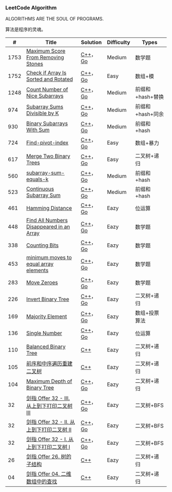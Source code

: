 ### LeetCode Algorithm

ALGORITHMS ARE THE SOUL OF PROGRAMS.

算法是程序的灵魂。

| #    | Title                                                        | Solution                                                     | Difficulty | Types            |
| ---- | ------------------------------------------------------------ | ------------------------------------------------------------ | ---------- | ---------------- |
| 1753 | [Maximum Score From Removing Stones](https://leetcode-cn.com/problems/maximum-score-from-removing-stones/) | [C++](https://github.com/rongweihe/LeetCode/blob/master/algorithms/cpp/1753_Maximum_Score_From_Removing_Stones.md)，[Go](https://github.com/rongweihe/LeetCode/blob/master/algorithms/golang/1248-count-num-of-nice-subarrays.md) | Medium     | 数学题           |
| 1752 | [Check if Array Is Sorted and Rotated](https://leetcode-cn.com/problems/check-if-array-is-sorted-and-rotated/) | [C++](https://github.com/rongweihe/LeetCode/blob/master/algorithms/cpp/1752-check-array-if-sorted-or-rotated.md)，[Go](https://github.com/rongweihe/LeetCode/blob/master/algorithms/golang/1248-count-num-of-nice-subarrays.md) | Easy       | 数组+模          |
| 1248 | [Count Number of Nice Subarrays](https://leetcode-cn.com/problems/count-number-of-nice-subarrays/) | [C++](https://github.com/rongweihe/LeetCode/blob/master/algorithms/cpp/1248-count-num-of-nice-subarrays.md)，[Go](https://github.com/rongweihe/LeetCode/blob/master/algorithms/golang/1248-count-num-of-nice-subarrays.md) | Medium     | 前缀和+hash+替换 |
| 974  | [Subarray Sums Divisible by K](https://leetcode-cn.com/problems/subarray-sums-divisible-by-k/) | [C++](https://github.com/rongweihe/LeetCode/blob/master/algorithms/cpp/974-Subarray-Sums-Divisible-By-K.md)，[Go](https://github.com/rongweihe/LeetCode/blob/master/algorithms/golang/974-Subarray-Sum-Div-By-K.md) | Medium     | 前缀和+hash+同余 |
| 930  | [Binary Subarrays With Sum](https://leetcode-cn.com/problems/binary-subarrays-with-sum/) | [C++](https://github.com/rongweihe/LeetCode/blob/master/algorithms/cpp/930-Binary-Subarrays-With-Sum.md)，[Go](https://github.com/rongweihe/LeetCode/blob/master/algorithms/golang/930-Binary-Subarrays-With-Sum.md) | Medium     | 前缀和+hash      |
| 724  | [Find-pivot-index](https://leetcode-cn.com/problems/find-pivot-index/) | [C++](https://github.com/rongweihe/LeetCode/blob/master/algorithms/cpp/724-find-pivot-index.md)，[Go](https://github.com/rongweihe/LeetCode/blob/master/algorithms/golang/724-find-pivot-index.md) | Easy       | 数组+暴力        |
| 617  | [Merge Two Binary Trees](https://leetcode-cn.com/problems/merge-two-binary-trees/) | [C++](https://github.com/rongweihe/LeetCode/blob/master/algorithms/cpp/724-find-pivot-index.md)，[Go](https://github.com/rongweihe/LeetCode/blob/master/algorithms/golang/724-find-pivot-index.md) | Easy       | 二叉树+递归      |
| 560  | [subarray-sum-equals-k](https://leetcode-cn.com/problems/subarray-sum-equals-k/) | [C++](https://github.com/rongweihe/LeetCode/blob/master/algorithms/cpp/560-subarray-sum-equals-k.md)，[Go](https://github.com/rongweihe/LeetCode/blob/master/algorithms/golang/560-subarray-sum-equals-k.md) | Medium     | 前缀和+hash      |
| 523  | [Continuous Subarray Sum](https://leetcode-cn.com/problems/continuous-subarray-sum/) | [C++](https://github.com/rongweihe/LeetCode/blob/master/algorithms/cpp/523-Continuous-Subarray-Sum.md)，[Go](https://github.com/rongweihe/LeetCode/blob/master/algorithms/golang/523-continuous-subarry-sum.md) | Medium     | 前缀和+hash      |
| 461  | [Hamming Distance](https://leetcode-cn.com/problems/hamming-distance/) | [C++](https://github.com/rongweihe/LeetCode/blob/master/algorithms/cpp/461-Hamming-Distance.md)，[Go](https://github.com/rongweihe/LeetCode/blob/master/algorithms/golang/461-Hamming-Distance.md) | Eazy       | 位运算           |
| 448  | [Find All Numbers Disappeared in an Array](https://leetcode-cn.com/problems/find-all-numbers-disappeared-in-an-array/) | [C++](https://github.com/rongweihe/LeetCode/blob/master/algorithms/cpp/448-%E6%95%B0%E7%BB%84%E4%B8%AD%E6%B6%88%E5%A4%B1%E7%9A%84%E6%95%B0.md)，[Go](https://github.com/rongweihe/LeetCode/blob/master/algorithms/golang/461-Hamming-Distance.md) | Eazy       | 数学题           |
| 338  | [Counting Bits](https://leetcode-cn.com/problems/counting-bits/) | [C++](https://github.com/rongweihe/LeetCode/blob/master/algorithms/cpp/338-%E6%AF%94%E7%89%B9%E4%BD%8D%E8%AE%A1%E6%95%B0.md)，[Go](https://github.com/rongweihe/LeetCode/blob/master/algorithms/golang/461-Hamming-Distance.md) | Eazy       | 数学题           |
| 453  | [minimum moves to equal array elements](https://leetcode-cn.com/problems/minimum-moves-to-equal-array-elements/) | [C++](https://github.com/rongweihe/LeetCode/blob/master/algorithms/cpp/454_minimum_moves_to_equal_array_elements.md)，[Go]() | Eazy       | 数学题           |
| 283  | [Move Zeroes](https://leetcode-cn.com/problems/move-zeroes/) | [C++](https://github.com/rongweihe/LeetCode/blob/master/algorithms/cpp/283-%E7%A7%BB%E5%8A%A8%E9%9B%B6.md)，[Go]() | Eazy       | 数学题           |
| 226  | [Invert Binary Tree](https://leetcode-cn.com/problems/invert-binary-tree/) | [C++](https://github.com/rongweihe/LeetCode/blob/master/algorithms/cpp/226-invert_binary_tree.md)，[Go](https://github.com/rongweihe/LeetCode/blob/master/algorithms/golang/226_invert_binary_tree.md) | Eazy       | 二叉树+递归      |
| 169  | [ Majority Element](https://leetcode-cn.com/problems/majority-element/) | [C++](https://github.com/rongweihe/LeetCode/blob/master/algorithms/cpp/169-majority-element.md)，[Go](https://github.com/rongweihe/LeetCode/blob/master/algorithms/golang/169-majority-element.md) | Eazy       | 数组+投票算法    |
| 136  | [Single Number](https://leetcode-cn.com/problems/single-number/) | [C++](https://github.com/rongweihe/LeetCode/blob/master/algorithms/cpp/136-Single-Number.md)，[Go](https://github.com/rongweihe/LeetCode/blob/master/algorithms/golang/136-Single-Number.md) | Eazy       | 位运算           |
| 110  | [Balanced Binary Tree](https://leetcode-cn.com/problems/balanced-binary-tree/) | [C++](https://github.com/rongweihe/LeetCode/blob/master/algorithms/cpp/110_balanced_binary_tree.md) | Eazy       | 二叉树+递归      |
| 105  | [前序和中序遍历重建二叉树](https://leetcode-cn.com/problems/construct-binary-tree-from-preorder-and-inorder-traversal/) | [C++](https://github.com/rongweihe/LeetCode/blob/master/algorithms/cpp/105_Construct_Binary_Tree_From_Preorder_And_Inorder_Traversel.md) | Eazy       | 二叉树+递归      |
| 104  | [Maximum Depth of Binary Tree](https://leetcode-cn.com/problems/maximum-depth-of-binary-tree/) | [C++](https://github.com/rongweihe/LeetCode/blob/master/algorithms/cpp/104-Maximum_depth_of_binary_tree.md)，[Go](https://github.com/rongweihe/LeetCode/blob/master/algorithms/golang/104-Maximum_depth_of_binary_tree.md) | Eazy       | 二叉树+递归      |
| 32   | [剑指 Offer 32 - III. 从上到下打印二叉树 III](https://leetcode-cn.com/problems/cong-shang-dao-xia-da-yin-er-cha-shu-iii-lcof/) | [C++](https://github.com/rongweihe/LeetCode/blob/master/algorithms/cpp/%E5%89%91%E6%8C%87offer32-3%E4%BB%8E%E4%B8%8A%E5%88%B0%E4%B8%8B%E6%89%93%E5%8D%B0%E4%BA%8C%E5%8F%89%E6%A0%91.md)，[Go](https://github.com/rongweihe/LeetCode/blob/master/algorithms/golang/%E5%89%91%E6%8C%87offer32-III%E4%BB%8E%E4%B8%8A%E5%88%B0%E4%B8%8B%E6%89%93%E5%8D%B0%E4%BA%8C%E5%8F%89%E6%A0%91.md) | Eazy       | 二叉树+BFS       |
| 32   | [剑指 Offer 32 - II. 从上到下打印二叉树 II](https://leetcode-cn.com/problems/cong-shang-dao-xia-da-yin-er-cha-shu-ii-lcof/) | [C++](https://github.com/rongweihe/LeetCode/blob/master/algorithms/cpp/%E5%89%91%E6%8C%87offer32-2%E4%BB%8E%E4%B8%8A%E5%88%B0%E4%B8%8B%E6%89%93%E5%8D%B0%E4%BA%8C%E5%8F%89%E6%A0%91.md)，[Go](https://github.com/rongweihe/LeetCode/blob/master/algorithms/golang/%E5%89%91%E6%8C%87offer32-2%E4%BB%8E%E4%B8%8A%E5%88%B0%E4%B8%8B%E6%89%93%E5%8D%B0%E4%BA%8C%E5%8F%89%E6%A0%91.md) | Eazy       | 二叉树+BFS       |
| 32   | [剑指 Offer 32 - I. 从上到下打印二叉树 I](https://leetcode-cn.com/problems/cong-shang-dao-xia-da-yin-er-cha-shu-i-lcof/) | [C++](https://github.com/rongweihe/LeetCode/blob/master/algorithms/cpp/%E5%89%91%E6%8C%87offer32-1%E4%BB%8E%E4%B8%8A%E5%88%B0%E4%B8%8B%E6%89%93%E5%8D%B0%E4%BA%8C%E5%8F%89%E6%A0%91.md)，[Go](https://github.com/rongweihe/LeetCode/blob/master/algorithms/golang/%E5%89%91%E6%8C%87offer32-1%E4%BB%8E%E4%B8%8A%E5%88%B0%E4%B8%8B%E6%89%93%E5%8D%B0%E4%BA%8C%E5%8F%89%E6%A0%91.md.md) | Eazy       | 二叉树+BFS       |
| 26   | [剑指 Offer 26. 树的子结构](https://leetcode-cn.com/problems/shu-de-zi-jie-gou-lcof/) | [C++](https://github.com/rongweihe/LeetCode/blob/master/algorithms/cpp/026_Subtree_Check.md) | Eazy       | 二叉树+递归      |
| 04   | [剑指 Offer 04. 二维数组中的查找](https://leetcode-cn.com/problems/shu-de-zi-jie-gou-lcof/) | [C++](https://github.com/rongweihe/LeetCode/blob/master/algorithms/cpp/026_Subtree_Check.md) | Eazy       | 二叉树+递归      |

